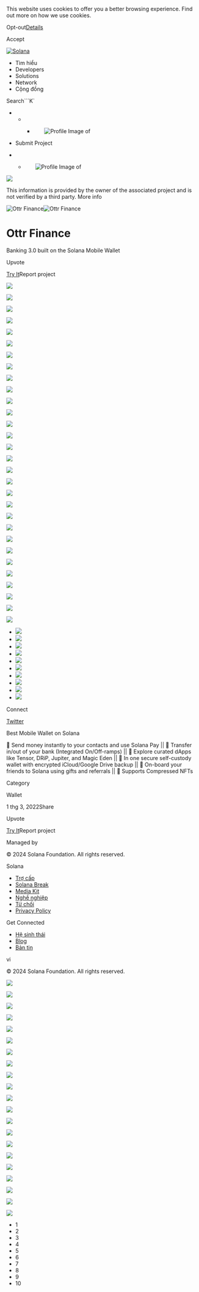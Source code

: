 This website uses cookies to offer you a better browsing experience. Find out
more on how we use cookies.

Opt-out[Details](/vi/privacy-policy#collection-of-information)

Accept

[![Solana](/_next/static/media/logotype.e4df684f.svg)](/vi)

  * Tìm hiểu
  * Developers
  * Solutions
  * Network
  * Cộng đồng 

Search```K`

  *   *   * ![](data:image/svg+xml,%3csvg%20xmlns=%27http://www.w3.org/2000/svg%27%20version=%271.1%27%20width=%2728%27%20height=%2728%27/%3e)![Profile Image of ](/_next/static/media/ecosystem_user.7ebb52fa.svg)

  * Submit Project
  *   * ![](data:image/svg+xml,%3csvg%20xmlns=%27http://www.w3.org/2000/svg%27%20version=%271.1%27%20width=%2728%27%20height=%2728%27/%3e)![Profile Image of ](/_next/static/media/ecosystem_user.7ebb52fa.svg)

![](/_next/image?url=%2F_next%2Fstatic%2Fmedia%2Fhero.631479cd.png&w=3840&q=75)

This information is provided by the owner of the associated project and is not
verified by a third party. More info

![Ottr
Finance](/_next/image?url=%2Fapi%2Fprojectimg%2Fcljnajroa0002m70fpqhtxhxf%3Ftype%3DLOGO&w=3840&q=75)![Ottr
Finance](/_next/image?url=%2Fapi%2Fprojectimg%2Fcljnajroa0002m70fpqhtxhxf%3Ftype%3DLOGO&w=3840&q=75)

# Ottr Finance

Banking 3.0 built on the Solana Mobile Wallet

Upvote

[Try It](https://ottr.finance/)Report project

![](/api/projectimg/cljnajroa0002m70fpqhtxhxf?type=IMG&number=0)

![](/api/projectimg/cljnajroa0002m70fpqhtxhxf?type=IMG&number=1)

![](/api/projectimg/cljnajroa0002m70fpqhtxhxf?type=IMG&number=2)

![](/api/projectimg/cljnajroa0002m70fpqhtxhxf?type=IMG&number=3)

![](/api/projectimg/cljnajroa0002m70fpqhtxhxf?type=IMG&number=4)

![](/api/projectimg/cljnajroa0002m70fpqhtxhxf?type=IMG&number=5)

![](/api/projectimg/cljnajroa0002m70fpqhtxhxf?type=IMG&number=6)

![](/api/projectimg/cljnajroa0002m70fpqhtxhxf?type=IMG&number=7)

![](/api/projectimg/cljnajroa0002m70fpqhtxhxf?type=IMG&number=8)

![](/api/projectimg/cljnajroa0002m70fpqhtxhxf?type=IMG&number=9)

![](/api/projectimg/cljnajroa0002m70fpqhtxhxf?type=IMG&number=0)

![](/api/projectimg/cljnajroa0002m70fpqhtxhxf?type=IMG&number=1)

![](/api/projectimg/cljnajroa0002m70fpqhtxhxf?type=IMG&number=2)

![](/api/projectimg/cljnajroa0002m70fpqhtxhxf?type=IMG&number=3)

![](/api/projectimg/cljnajroa0002m70fpqhtxhxf?type=IMG&number=4)

![](/api/projectimg/cljnajroa0002m70fpqhtxhxf?type=IMG&number=5)

![](/api/projectimg/cljnajroa0002m70fpqhtxhxf?type=IMG&number=6)

![](/api/projectimg/cljnajroa0002m70fpqhtxhxf?type=IMG&number=7)

![](/api/projectimg/cljnajroa0002m70fpqhtxhxf?type=IMG&number=8)

![](/api/projectimg/cljnajroa0002m70fpqhtxhxf?type=IMG&number=9)

![](/api/projectimg/cljnajroa0002m70fpqhtxhxf?type=IMG&number=0)

![](/api/projectimg/cljnajroa0002m70fpqhtxhxf?type=IMG&number=1)

![](/api/projectimg/cljnajroa0002m70fpqhtxhxf?type=IMG&number=2)

![](/api/projectimg/cljnajroa0002m70fpqhtxhxf?type=IMG&number=3)

![](/api/projectimg/cljnajroa0002m70fpqhtxhxf?type=IMG&number=4)

![](/api/projectimg/cljnajroa0002m70fpqhtxhxf?type=IMG&number=5)

![](/api/projectimg/cljnajroa0002m70fpqhtxhxf?type=IMG&number=6)

![](/api/projectimg/cljnajroa0002m70fpqhtxhxf?type=IMG&number=7)

![](/api/projectimg/cljnajroa0002m70fpqhtxhxf?type=IMG&number=8)

![](/api/projectimg/cljnajroa0002m70fpqhtxhxf?type=IMG&number=9)

  * ![](/_next/image?url=%2Fapi%2Fprojectimg%2Fcljnajroa0002m70fpqhtxhxf%3Ftype%3DIMG%26number%3D0&w=3840&q=75)
  * ![](/_next/image?url=%2Fapi%2Fprojectimg%2Fcljnajroa0002m70fpqhtxhxf%3Ftype%3DIMG%26number%3D1&w=3840&q=75)
  * ![](/_next/image?url=%2Fapi%2Fprojectimg%2Fcljnajroa0002m70fpqhtxhxf%3Ftype%3DIMG%26number%3D2&w=3840&q=75)
  * ![](/_next/image?url=%2Fapi%2Fprojectimg%2Fcljnajroa0002m70fpqhtxhxf%3Ftype%3DIMG%26number%3D3&w=3840&q=75)
  * ![](/_next/image?url=%2Fapi%2Fprojectimg%2Fcljnajroa0002m70fpqhtxhxf%3Ftype%3DIMG%26number%3D4&w=3840&q=75)
  * ![](/_next/image?url=%2Fapi%2Fprojectimg%2Fcljnajroa0002m70fpqhtxhxf%3Ftype%3DIMG%26number%3D5&w=3840&q=75)
  * ![](/_next/image?url=%2Fapi%2Fprojectimg%2Fcljnajroa0002m70fpqhtxhxf%3Ftype%3DIMG%26number%3D6&w=3840&q=75)
  * ![](/_next/image?url=%2Fapi%2Fprojectimg%2Fcljnajroa0002m70fpqhtxhxf%3Ftype%3DIMG%26number%3D7&w=3840&q=75)
  * ![](/_next/image?url=%2Fapi%2Fprojectimg%2Fcljnajroa0002m70fpqhtxhxf%3Ftype%3DIMG%26number%3D8&w=3840&q=75)
  * ![](/_next/image?url=%2Fapi%2Fprojectimg%2Fcljnajroa0002m70fpqhtxhxf%3Ftype%3DIMG%26number%3D9&w=3840&q=75)

Connect

[Twitter](https://twitter.com/ottrfinance)

Best Mobile Wallet on Solana

💫 Send money instantly to your contacts and use Solana Pay || 💸 Transfer
in/out of your bank (Integrated On/Off-ramps) || 📱 Explore curated dApps like
Tensor, DRiP, Jupiter, and Magic Eden || 👛 In one secure self-custody wallet
with encrypted iCloud/Google Drive backup || 🎁 On-board your friends to Solana
using gifts and referrals || 🎨 Supports Compressed NFTs

Category

Wallet

1 thg 3, 2022Share

Upvote

[Try It](https://ottr.finance/)Report project

Managed by

[](/vi)

[](/youtube)[](/twitter)[](/discord)[](/reddit)[](/github)[](/telegram)

© 2024 Solana Foundation. All rights reserved.

Solana

  * [Trợ cấp](https://solana.org/grants)
  * [Solana Break](https://break.solana.com/)
  * [Media Kit](/vi/branding)
  * [Nghề nghiệp ](https://jobs.solana.com/)
  * [Từ chối](/vi/tos)
  * [Privacy Policy](/vi/privacy-policy)

Get Connected

  * [Hệ sinh thái](/vi/ecosystem)
  * [Blog](/vi/news)
  * [Bản tin](/vi/newsletter)

vi

© 2024 Solana Foundation. All rights reserved.

![](/api/projectimg/cljnajroa0002m70fpqhtxhxf?type=IMG&number=9)

![](/api/projectimg/cljnajroa0002m70fpqhtxhxf?type=IMG&number=0)

![](/api/projectimg/cljnajroa0002m70fpqhtxhxf?type=IMG&number=1)

![](/api/projectimg/cljnajroa0002m70fpqhtxhxf?type=IMG&number=2)

![](/api/projectimg/cljnajroa0002m70fpqhtxhxf?type=IMG&number=3)

![](/api/projectimg/cljnajroa0002m70fpqhtxhxf?type=IMG&number=4)

![](/api/projectimg/cljnajroa0002m70fpqhtxhxf?type=IMG&number=5)

![](/api/projectimg/cljnajroa0002m70fpqhtxhxf?type=IMG&number=6)

![](/api/projectimg/cljnajroa0002m70fpqhtxhxf?type=IMG&number=7)

![](/api/projectimg/cljnajroa0002m70fpqhtxhxf?type=IMG&number=8)

![](/api/projectimg/cljnajroa0002m70fpqhtxhxf?type=IMG&number=9)

![](/api/projectimg/cljnajroa0002m70fpqhtxhxf?type=IMG&number=0)

![](/api/projectimg/cljnajroa0002m70fpqhtxhxf?type=IMG&number=1)

![](/api/projectimg/cljnajroa0002m70fpqhtxhxf?type=IMG&number=2)

![](/api/projectimg/cljnajroa0002m70fpqhtxhxf?type=IMG&number=3)

![](/api/projectimg/cljnajroa0002m70fpqhtxhxf?type=IMG&number=4)

![](/api/projectimg/cljnajroa0002m70fpqhtxhxf?type=IMG&number=5)

![](/api/projectimg/cljnajroa0002m70fpqhtxhxf?type=IMG&number=6)

![](/api/projectimg/cljnajroa0002m70fpqhtxhxf?type=IMG&number=7)

![](/api/projectimg/cljnajroa0002m70fpqhtxhxf?type=IMG&number=8)

![](/api/projectimg/cljnajroa0002m70fpqhtxhxf?type=IMG&number=9)

  * 1
  * 2
  * 3
  * 4
  * 5
  * 6
  * 7
  * 8
  * 9
  * 10

